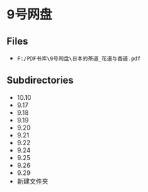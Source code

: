 # 9号网盘

## Files

- `F:/PDF书库\9号网盘\日本的茶道_花道与香道.pdf`

## Subdirectories

- 10.10
- 9.17
- 9.18
- 9.19
- 9.20
- 9.21
- 9.22
- 9.24
- 9.25
- 9.26
- 9.29
- 新建文件夹
